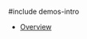 #include demos-intro

- [Overview](https://js.devexpress.com/Demos/WidgetsGallery/Demo/CheckBox/Overview/)